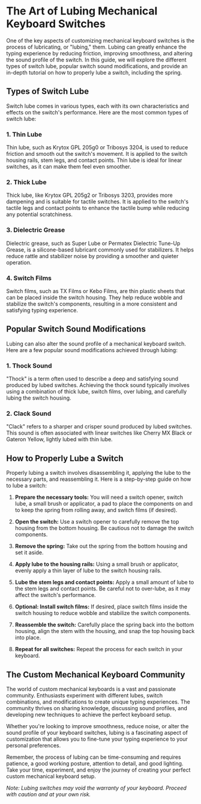 # The Art of Lubing Mechanical Keyboard Switches

One of the key aspects of customizing mechanical keyboard switches is the process of lubricating, or "lubing," them. Lubing can greatly enhance the typing experience by reducing friction, improving smoothness, and altering the sound profile of the switch. In this guide, we will explore the different types of switch lube, popular switch sound modifications, and provide an in-depth tutorial on how to properly lube a switch, including the spring.

## Types of Switch Lube

Switch lube comes in various types, each with its own characteristics and effects on the switch's performance. Here are the most common types of switch lube:

### 1. Thin Lube

Thin lube, such as Krytox GPL 205g0 or Tribosys 3204, is used to reduce friction and smooth out the switch's movement. It is applied to the switch housing rails, stem legs, and contact points. Thin lube is ideal for linear switches, as it can make them feel even smoother.

### 2. Thick Lube

Thick lube, like Krytox GPL 205g2 or Tribosys 3203, provides more dampening and is suitable for tactile switches. It is applied to the switch's tactile legs and contact points to enhance the tactile bump while reducing any potential scratchiness.

### 3. Dielectric Grease

Dielectric grease, such as Super Lube or Permatex Dielectric Tune-Up Grease, is a silicone-based lubricant commonly used for stabilizers. It helps reduce rattle and stabilizer noise by providing a smoother and quieter operation.

### 4. Switch Films

Switch films, such as TX Films or Kebo Films, are thin plastic sheets that can be placed inside the switch housing. They help reduce wobble and stabilize the switch's components, resulting in a more consistent and satisfying typing experience.

## Popular Switch Sound Modifications

Lubing can also alter the sound profile of a mechanical keyboard switch. Here are a few popular sound modifications achieved through lubing:

### 1. Thock Sound

"Thock" is a term often used to describe a deep and satisfying sound produced by lubed switches. Achieving the thock sound typically involves using a combination of thick lube, switch films, over lubing, and carefully lubing the switch housing.

### 2. Clack Sound

"Clack" refers to a sharper and crisper sound produced by lubed switches. This sound is often associated with linear switches like Cherry MX Black or Gateron Yellow, lightly lubed with thin lube.

## How to Properly Lube a Switch

Properly lubing a switch involves disassembling it, applying the lube to the necessary parts, and reassembling it. Here is a step-by-step guide on how to lube a switch:

1. **Prepare the necessary tools:** You will need a switch opener, switch lube, a small brush or applicator, a pad to place the components on and to keep the spring from rolling away, and switch films (if desired).

2. **Open the switch:** Use a switch opener to carefully remove the top housing from the bottom housing. Be cautious not to damage the switch components.

3. **Remove the spring:** Take out the spring from the bottom housing and set it aside.

4. **Apply lube to the housing rails:** Using a small brush or applicator, evenly apply a thin layer of lube to the switch housing rails.

5. **Lube the stem legs and contact points:** Apply a small amount of lube to the stem legs and contact points. Be careful not to over-lube, as it may affect the switch's performance.

6. **Optional: Install switch films:** If desired, place switch films inside the switch housing to reduce wobble and stabilize the switch components.

7. **Reassemble the switch:** Carefully place the spring back into the bottom housing, align the stem with the housing, and snap the top housing back into place.

8. **Repeat for all switches:** Repeat the process for each switch in your keyboard.

## The Custom Mechanical Keyboard Community

The world of custom mechanical keyboards is a vast and passionate community. Enthusiasts experiment with different lubes, switch combinations, and modifications to create unique typing experiences. The community thrives on sharing knowledge, discussing sound profiles, and developing new techniques to achieve the perfect keyboard setup.

Whether you're looking to improve smoothness, reduce noise, or alter the sound profile of your keyboard switches, lubing is a fascinating aspect of customization that allows you to fine-tune your typing experience to your personal preferences.

Remember, the process of lubing can be time-consuming and requires patience, a good working posture, attention to detail, and good lighting. Take your time, experiment, and enjoy the journey of creating your perfect custom mechanical keyboard setup.

*Note: Lubing switches may void the warranty of your keyboard. Proceed with caution and at your own risk.*